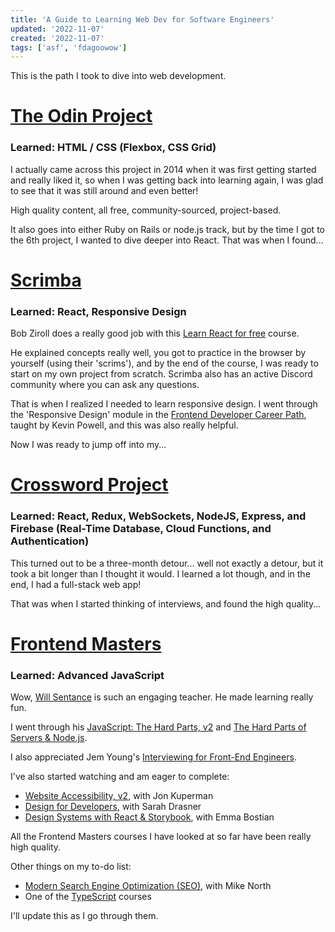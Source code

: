 ```yaml
---
title: 'A Guide to Learning Web Dev for Software Engineers'
updated: '2022-11-07'
created: '2022-11-07'
tags: ['asf', 'fdagoowow']
---
```


This is the path I took to dive into web development.

# [The Odin Project](https://www.theodinproject.com/)
### **Learned**: HTML / CSS (Flexbox, CSS Grid)

I actually came across this project in 2014 when it was first getting started and really liked it, so when I was getting back into learning again, I was glad to see that it was still around and even better! 

High quality content, all free, community-sourced, project-based.

It also goes into either Ruby on Rails or node.js track, but by the time I got to the 6th project, I wanted to dive deeper into React. That was when I found...

# [Scrimba](https://scrimba.com/)
### **Learned**: React, Responsive Design

Bob Ziroll does a really good job with this [Learn React for free](https://scrimba.com/learn/learnreact) course. 

He explained concepts really well, you got to practice in the browser by yourself (using their 'scrims'), and by the end of the course, I was ready to start on my own project from scratch. Scrimba also has an active Discord community where you can ask any questions.

That is when I realized I needed to learn responsive design. I went through the 'Responsive Design' module in the [Frontend Developer Career Path](https://scrimba.com/learn/frontend), taught by Kevin Powell, and this was also really helpful. 

Now I was ready to jump off into my...

# [Crossword Project](https://www.crosswordwith.me)
### **Learned**: React, Redux, WebSockets, NodeJS, Express, and Firebase (Real-Time Database, Cloud Functions, and Authentication)

This turned out to be a three-month detour... well not exactly a detour, but it took a bit longer than I thought it would. I learned a lot though, and in the end, I had a full-stack web app! 

That was when I started thinking of interviews, and found the high quality...

# [Frontend Masters](https://frontendmasters.com/)
### **Learned**: Advanced JavaScript

Wow, [Will Sentance](https://frontendmasters.com/teachers/will-sentance/) is such an engaging teacher. He made learning really fun. 

I went through his [JavaScript: The Hard Parts, v2](https://frontendmasters.com/courses/javascript-hard-parts-v2/) and [The Hard Parts of Servers & Node.js](https://frontendmasters.com/courses/servers-node-js/). 

I also appreciated Jem Young's [Interviewing for Front-End Engineers](https://frontendmasters.com/courses/interviewing-frontend/).

I've also started watching and am eager to complete:

* [Website Accessibility, v2](https://frontendmasters.com/courses/accessibility-v2/), with Jon Kuperman
* [Design for Developers](https://frontendmasters.com/courses/design-for-developers/), with Sarah Drasner
* [Design Systems with React & Storybook](https://frontendmasters.com/courses/design-systems/), with Emma Bostian

All the Frontend Masters courses I have looked at so far have been really high quality. 

Other things on my to-do list:
* [Modern Search Engine Optimization (SEO)](https://frontendmasters.com/courses/modern-seo/), with Mike North
* One of the [TypeScript](https://frontendmasters.com/courses/?q=typescript) courses

I'll update this as I go through them.